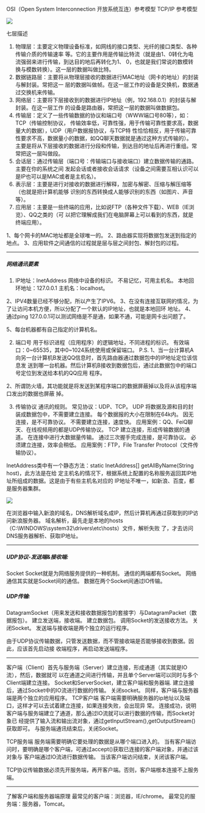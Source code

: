 OSI（Open System Interconnection 开放系统互连）参考模型
TCP/IP 参考模型

![](D:\rj\Program_rj\public\GitHub\depository\zhaobiao418\java\img\Snipaste_2020-04-14_15-44-45.jpg)

七层描述

1. 物理层：主要定义物理设备标准，如网线的接口类型、光纤的接口类型、各种传输介质的传输速率
  等。它的主要作用是传输比特流（就是由1、0转化为电流强弱来进行传输，到达目的地后再转化为1、
  0，也就是我们常说的数模转换与模数转换）。这一层的数据叫做比特。
2. 数据链路层：主要将从物理层接收的数据进行MAC地址（网卡的地址）的封装与解封装。常把这一
  层的数据叫做帧。在这一层工作的设备是交换机，数据通过交换机来传输。
3. 网络层：主要将下层接收到的数据进行IP地址（例，192.168.0.1）的封装与解封装。在这一层工作
  的设备是路由器，常把这一层的数据叫做数据包。
4. 传输层：定义了一些传输数据的协议和端口号（WWW端口号80等），如：TCP（传输控制协议，
  传输效率低，可靠性强，用于传输可靠性要求高，数据量大的数据），UDP（用户数据报协议，与TCP特
  性恰恰相反，用于传输可靠性要求不高，数据量小的数据，如QQ聊天数据就是通过这种方式传输的）。
  主要是将从下层接收的数据进行分段和传输，到达目的地址后再进行重组。常常把这一层叫做段。
5. 会话层：通过传输层（端口号：传输端口与接收端口）建立数据传输的通路。主要在你的系统之间
  发起会话或者接收会话请求（设备之间需要互相认识可以是IP也可以是MAC或者是主机名）。
6. 表示层：主要是进行对接收的数据进行解释，加密与解密、压缩与解压缩等（也就是把计算机能够
  识别的东西转换成人能够识别的东西（如图片、声音等）。
7. 应用层：主要是一些终端的应用，比如说FTP（各种文件下载）、WEB（IE浏览）、QQ之类的（可
  以把它理解成我们在电脑屏幕上可以看到的东西，就是终端应用）。

1、每个网卡的MAC地址都是全球唯一的。
2、路由器实现将数据包发送到指定的地点。
3、应用软件之间通信的过程就是层与层之间封包、解封包的过程。

----

##### 网络通讯要素

1. IP地址：InetAddress
  网络中设备的标识。
  不易记忆，可用主机名。
  本地回环地址：127.0.0.1 主机名：localhost。

2、IPV4数量已经不够分配，所以产生了IPV6。
3、在没有连接互联网的情况，为了让访问本机方便，所以分配了一个默认的IP地址，也就是本地回环
地址。
4、通过ping 127.0.0.1可以测试网络是不是通，如果不通，可能是网卡出问题了。

5、每台机器都有自己指定的计算机名。

2. 端口号
  用于标识进程（应用程序）的逻辑地址，不同进程的标识。
  有效端口：0~65535，其中0~1024系统使用或保留端口。
  P.S.
  1、当一台计算机A向另一台计算机B发送QQ信息时，首先路由器通过数据包中的IP地址定位该信息发
  送到哪一台机器。然后计算机B接收到数据包后，通过此数据包中的端口号定位到发送给本机的QQ应用
  程序。

  2、所谓防火墙，其功能就是将发送到某程序端口的数据屏蔽掉以及将从该程序端口发出的数据也屏蔽
  掉。


3. 传输协议
  通讯的规则。
  常见协议：UDP、TCP。
  UDP
  将数据及源和目的封装成数据包中，不需要建立连接。
  每个数据报的大小在限制在64k内。
  因无连接，是不可靠协议。
  不需要建立连接，速度快。
  应用案例：QQ、FeiQ聊天、在线视频用的都是UDP传输协议。
  TCP
  建立连接，形成传输数据的通道。
  在连接中进行大数据量传输。
  通过三次握手完成连接，是可靠协议。
  必须建立连接，效率会稍低。
  应用案例：FTP，File Transfer Protocol（文件传输协议）。

InetAddress类中有一个静态方法：static InetAddress[] getAllByName(String host)，此方法是在给
定主机名的情况下，根据系统上配置的名称服务返回其IP地址所组成的数据。这是由于有些主机名对应的
IP地址不唯一，如新浪、百度，都是服务器集群。

![](D:\rj\Program_rj\public\GitHub\depository\zhaobiao418\java\img\Snipaste_2020-04-14_16-01-30.jpg)

在浏览器中输入新浪的域名，DNS解析域名成IP，然后计算机再通过获取到的IP访问新浪服务器。
域名解析，最先走是本地的hosts（C:\WINDOWS\system32\drivers\etc\hosts）文件，解析失败
了，才去访问DNS服务器解析、获取IP地址。

----

##### UDP协议-发送端&接收端:

Socket
Socket就是为网络服务提供的一种机制。
通信的两端都有Socket。
网络通信其实就是Socket间的通信。
数据在两个Socket间通过IO传输。

##### UDP传输:

DatagramSocket（用来发送和接收数据报包的套接字）与DatagramPacket（数据报包）。
建立发送端，接收端。
建立数据包。
调用Socket的发送接收方法。
关闭Socket。
发送端与接收端是两个独立的运行程序。

由于UDP协议传输数据，只管发送数据，而不管接收端是否能够接收到数据。因此，应该首先启动接
收端程序，再启动发送端程序。

----

客户端（Client）首先与服务端（Server）建立连接，形成通道（其实就是IO流），然后，数据就可
以在通道之间进行传输，并且单个Server端可以同时与多个Client端建立连接。
Socket和ServerSocket，建立客户端和服务器端.
建立连接后，通过Socket中的IO流进行数据的传输。
关闭socket。
同样，客户端与服务器端是两个独立的应用程序。
TCP客户端
客户端需要明确服务器的ip地址以及端口，这样才可以去试着建立连接，如果连接失败，会出现异
常。
连接成功，说明客户端与服务端建立了通道，那么通过IO流就可以进行数据的传输，而Socket对象已
经提供了输入流和输出流对象，通过getInputStream(),getOutputStream()获取即可。
与服务端通讯结束后，关闭Socket。

TCP服务端
服务端需要明确它要处理的数据是从哪个端口进入的。
当有客户端访问时，要明确是哪个客户端，可通过accept()获取已连接的客户端对象，并通过该对象与
客户端通过IO流进行数据传输。
当该客户端访问结束，关闭该客户端。

TCP协议传输数据必须先开服务端，再开客户端。否则，客户端根本连接不上服务端。

----

了解客户端和服务器端原理
最常见的客户端：浏览器，IE/chrome。
最常见的服务端：服务器，Tomcat。